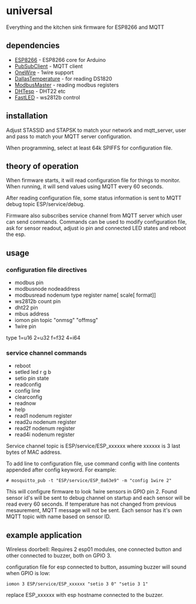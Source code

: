 # universal
Everything and the kitchen sink firmware for ESP8266 and MQTT

## dependencies
* [ESP8266](https://github.com/esp8266/Arduino) - ESP8266 core for Arduino
* [PubSubClient](https://github.com/knolleary/pubsubclient) - MQTT client
* [OneWire](https://www.pjrc.com/teensy/td_libs_OneWire.html) - 1wire support
* [DallasTemperature](https://github.com/milesburton/Arduino-Temperature-Control-Library) - for reading DS1820
* [ModbusMaster](https://github.com/4-20ma/ModbusMaster) - reading modbus registers
* [DHTesp](https://desire.giesecke.tk/index.php/2018/01/30/esp32-dht11/) - DHT22 etc
* [FastLED](https://github.com/FastLED/FastLED) - ws2812b control

## installation
Adjust STASSID and STAPSK to match your network and mqtt_server, user and pass to match your MQTT server configuration.

When programming, select at least 64k SPIFFS for configuration file.

## theory of operation
When firmware starts, it will read configuration file for things to monitor. When running, it will send values using MQTT every 60 seconds.

After reading configuration file, some status information is sent to MQTT debug topic ESP/service/debug.

Firmware also subscribes service channel from MQTT server which user can send commands. Commands can be used to modify configuration file, ask for sensor readout, adjust io pin and connected LED states and reboot the esp.

## usage
### configuration file directives
- modbus pin
- modbusnode nodeaddress
- modbusread nodenum type register name[ scale[ format]]
- ws2812b count pin
- dht22 pin
- mbus address
- iomon pin topic "onmsg" "offmsg"
- 1wire pin

type 1=u16 2=u32 f=f32 4=i64

### service channel commands
- reboot
- setled led r g b 
- setio pin state
- readconfig
- config line
- clearconfig
- readnow
- help
- read1 nodenum register
- read2u nodenum register
- read2f nodenum register
- read4i nodenum register

Service channel topic is ESP/service/ESP_xxxxxx where xxxxxx is 3 last bytes of MAC address.

To add line to configuration file, use command config with line contents appended after config keyword. For example:

```
# mosquitto_pub -t "ESP/service/ESP_0a63e9" -m "config 1wire 2"
```

This will configure firmware to look 1wire sensors in GPIO pin 2. Found sensor id's will be sent to debug channel on startup and each sensor will be read every 60 seconds. If temperature has not changed from previous mesaurement, MQTT message will not be sent. Each sensor has it's own MQTT topic with name based on sensor ID.

## example application
Wireless doorbell:
Requires 2 esp01 modules, one connected button and other connected to buzzer, both on GPIO 3.

configuration file for esp connected to button, assuming buzzer will sound when GPIO is low:
```
iomon 3 ESP/service/ESP_xxxxxx "setio 3 0" "setio 3 1"
```
replace ESP_xxxxxx with esp hostname connected to the buzzer.
